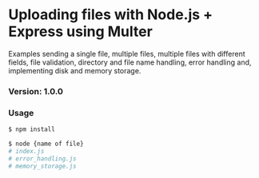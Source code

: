 # Uploading files with Node.js + Express using Multer

Examples sending a single file, multiple files, multiple files with different fields, file validation, directory and file name handling, error handling and, implementing disk and memory storage.

### Version: 1.0.0

### Usage

```sh
$ npm install
```

```sh
$ node {name of file}
# index.js
# error_handling.js
# memory_storage.js
```

